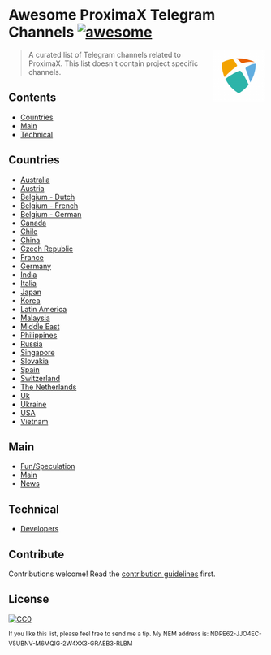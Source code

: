 # Awesome ProximaX Telegram Channels [![awesome](https://awesome.re/badge.svg)](https://awesome.re)

[<img src="https://github.com/Sateetje/awesome-proximax-telegram/blob/master/awesome-proximax.png" align="right" width="100">](https://proximax.io/)

> A curated list of Telegram channels related to ProximaX. This list doesn't contain project specific channels.

## Contents
* [Countries](#countries)
* [Main](#main)
* [Technical](#technical)

## Countries
* [Australia](https://t.me/proximaxioaustralia)
* [Austria](https://t.me/proximaxiogerman)
* [Belgium - Dutch](https://t.me/proximaxdutch)
* [Belgium - French](https://t.me/proximaxfrance)
* [Belgium - German](https://t.me/proximaxiogerman)
* [Canada](https://t.me/proximaxiocanada)
* [Chile](https://t.me/proximaxiochile)
* [China](https://t.me/proximaxiochina)
* [Czech Republic](https://t.me/proximaxioczechslovakia)
* [France](https://t.me/proximaxfrance)
* [Germany](https://t.me/proximaxiogerman)
* [India](https://t.me/proximaxioindia)
* [Italia](https://t.me/proximaxitalia)
* [Japan](https://t.me/proximaxiojapan)
* [Korea](https://t.me/koreaproximax)
* [Latin America](https://t.me/proximaxiolatinamerica)
* [Malaysia](t.me/proximaxiomalaysia)
* [Middle East](https://t.me/proximaxiomiddleeast)
* [Philippines](https://t.me/proximaxiophilippines)
* [Russia](https://t.me/proximaxru)
* [Singapore](https://t.me/proximaxiosingapore)
* [Slovakia](https://t.me/proximaxioczechslovakia)
* [Spain](https://t.me/proximaxiospain)
* [Switzerland](https://t.me/proximaxiogerman)
* [The Netherlands](https://t.me/proximaxdutch)
* [Uk](https://t.me/ProximaXioUK)
* [Ukraine](https://t.me/proximaxua)
* [USA](https://t.me/proximaxiousa)
* [Vietnam](https://t.me/proximaxiovietnam)

## Main
* [Fun/Speculation](https://t.me/proximaxiowakanda)
* [Main](https://t.me/proximaxio)
* [News](https://t.me/proximaxionews)

## Technical
* [Developers](https://t.me/proximax_devs)

## Contribute
Contributions welcome! Read the [contribution guidelines](https://github.com/Sateetje/awesome-proximax-telegram/blob/master/contributing.md) first.

## License
[![CC0](http://mirrors.creativecommons.org/presskit/buttons/88x31/svg/cc-zero.svg)](https://creativecommons.org/publicdomain/zero/1.0/)

<sup>If you like this list, please feel free to send me a tip. My NEM address is: NDPE62-JJO4EC-V5UBNV-M6MQIG-2W4XX3-GRAEB3-RLBM</sup>
